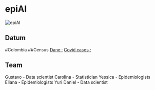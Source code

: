 # epiAI
![epiAI](https://github.com/denphi/epiAI/blob/master/epiAI.png)

## Datum
#Colombia
##Census
[Dane :](http://microdatos.dane.gov.co/index.php/catalog/643/data_dictionary)
[Covid cases :](https://coronaviruscolombia.gov.co/Covid19/index.html)


## Team

Gustavo - Data scientist
Carolina - Statistician
Yessica - Epidemiologists
Eliana - Epidemiologists
Yuri
Daniel - Data scientist
